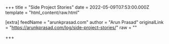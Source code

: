 
+++
title = "Side Project Stories"
date = 2022-05-09T07:53:00.000Z
template = "html_content/raw.html"

[extra]
feedName = "arunkprasad.com"
author = "Arun Prasad"
originalLink = "https://arunkprasad.com/log/side-project-stories/"
raw = ""

+++

